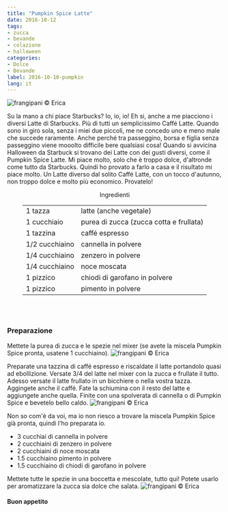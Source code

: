 ```yaml
---
title: "Pumpkin Spice Latte"
date: 2016-10-12
tags:
- zucca
- bevande
- colazione
- halloween
categories:
- Dolce
- Bevande
label: 2016-10-10-pumpkin
lang: it
---
```

![](header.jpg "frangipani © Erica")

Su la mano a chi piace Starbucks? Io, io, io! Eh si, anche a me piacciono i diversi Latte di Starbucks. Più di tutti un semplicissimo Caffé Latte. Quando sono in giro sola, senza i miei due piccoli, me ne concedo uno e meno male che succede raramente. Anche perché tra passeggino, borsa e figlia senza passeggino viene mooolto difficile bere qualsiasi cosa! Quando si avvicina Halloween da Starbuck si trovano dei Latte con dei gusti diversi, come il Pumpkin Spice Latte. Mi piace molto, solo che è troppo dolce, d'altronde come tutto da Starbucks. Quindi ho provato a farlo a casa e il risultato mi piace molto. Un Latte diverso dal solito Caffé Latte, con un tocco d'autunno, non troppo dolce e molto più economico. Provatelo!

<div id="wrapper" style="text-align: center">
  <div id="yourdiv" style="display: inline-block;">
    <div class="ingredients">
      <div class="ingredients-title">Ingredienti</div>
      <table>
        <tbody>
          <tr>
            <td>1 tazza</td>
            <td>latte (anche vegetale)</td>
          </tr>
          <tr>
            <td>1 cucchiaio</td>
            <td>purea di zucca (zucca cotta e frullata)</td>
          </tr>
          <tr>
            <td>1 tazzina</td>
            <td>caffé espresso</td>
          </tr>
          <tr>
            <td>1/2 cucchiaino</td>
            <td>cannella in polvere</td>
          </tr>
          <tr>
            <td>1/4 cucchiaino</td>
            <td>zenzero in polvere</td>
          </tr>
          <tr>
            <td>1/4 cucchiaino</td>
            <td>noce moscata</td>
          </tr>
          <tr>
            <td>1 pizzico</td>
            <td>chiodi di garofano in polvere</td>
          </tr>
          <tr>
            <td>1 pizzico</td>
            <td>pimento in polvere</td>
          </tr>
        </tbody>
      </table>
      <br></br>
    </div>
  </div>
</div>


<h3>
  <font color="grey">
    <i class="fa fa-cogs"></i>
  </font> Preparazione
</h3>

Mettete la purea di zucca e le spezie nel mixer (se avete la miscela Pumpkin Spice pronta, usatene 1 cucchiaino).
![](zucca.jpg "frangipani © Erica")

Preparate una tazzina di caffé espresso e riscaldate il latte portandolo quasi ad ebollizione. Versate 3/4 del latte nel mixer con la zucca e frullate il tutto. Adesso versate il latte frullato in un bicchiere o nella vostra tazza. Aggingete anche il caffé. Fate la schiumina con il resto del latte e aggiungete anche quella. Finite con una spolverata di cannella o di Pumpkin Spice e bevetelo bello caldo.
![](risultato.jpg "frangipani © Erica")

Non so com'è da voi, ma io non riesco a trovare la miscela Pumpkin Spice già pronta, quindi l'ho preparata io.

- 3 cucchiai di cannella in polvere
- 2 cucchiaini di zenzero in polvere 
- 2 cucchiaini di noce moscata
- 1.5 cucchiaino pimento in polvere
- 1.5 cucchiaino di chiodi di garofano in polvere 

Mettete tutte le spezie in una boccetta e mescolate, tutto qui! Potete usarlo per aromatizzare la zucca sia dolce che salata.
![](pumpkinspice.jpg "frangipani © Erica")


<h4>Buon appetito
  <font color="red">
    <i class="fa fa-smile-o"></i>
  </font>
</h4>
